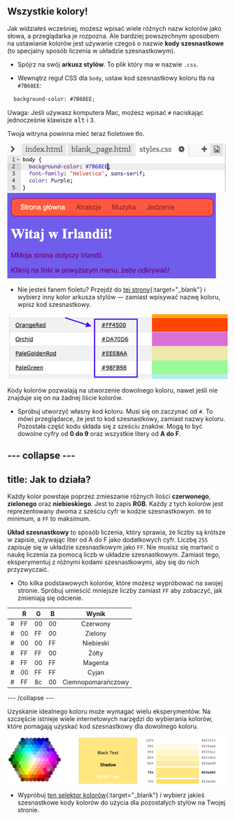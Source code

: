 ## Wszystkie kolory!

Jak widziałeś wcześniej, możesz wpisać wiele różnych nazw kolorów jako słowa, a przeglądarka je rozpozna. Ale bardziej powszechnym sposobem na ustawianie kolorów jest używanie czegoś o nazwie **kody szesnastkowe** (to specjalny sposób liczenia w układzie szesnastkowym).

+ Spójrz na swój **arkusz stylów**. To plik który ma w nazwie `.css`.

+ Wewnątrz reguł CSS dla `body`, ustaw kod szesnastkowy koloru tła na `#7B68EE`:

```html
  background-color: #7B68EE;
```

Uwaga: Jeśli używasz komputera Mac, możesz wpisać `#` naciskając jednocześnie klawisze <kbd>alt</kbd> i <kbd>3</kbd>.

Twoja witryna powinna mieć teraz fioletowe tło.

![](images/HexColourFirst.png)
![](images/HexColourFirstResult.png)

+ Nie jesteś fanem fioletu? Przejdź do [tej strony](http://dojo.soy/html2-colors){:target="_blank"} i wybierz inny kolor arkusza stylów — zamiast wpisywać nazwę koloru, wpisz kod szesnastkowy. 

![](images/ColorNamesHex.png)

Kody kolorów pozwalają na utworzenie dowolnego koloru, nawet jeśli nie znajduje się on na żadnej liście kolorów.

+ Spróbuj utworzyć własny kod koloru. Musi się on zaczynać od `#`. To mówi przeglądarce, że jest to kod szesnastkowy, zamiast nazwy koloru. Pozostała część kodu składa się z sześciu znaków. Mogą to być dowolne cyfry od **0 do 9** oraz wszystkie litery od **A do F**.

--- collapse ---
---
title: Jak to działa?
---

Każdy kolor powstaje poprzez zmieszanie różnych ilości **czerwonego**, **zielonego** oraz **niebieskiego**. Jest to zapis **RGB**. Każdy z tych kolorów jest reprezentowany dwoma z sześciu cyfr w kodzie szesnastkowym. `00` to minimum, a `FF` to maksimum.

**Układ szesnastkowy** to sposób liczenia, który sprawia, że liczby są krótsze w zapisie, używając liter od A do F jako dodatkowych cyfr. Liczbę `255` zapisuje się w układzie szesnastkowym jako `FF`. Nie musisz się martwić o naukę liczenia za pomocą liczb w układzie szesnastkowym. Zamiast tego, eksperymentuj z różnymi kodami szesnastkowymi, aby się do nich przyzwyczaić.

+ Oto kilka podstawowych kolorów, które możesz wypróbować na swojej stronie. Spróbuj umieścić mniejsze liczby zamiast `FF` aby zobaczyć, jak zmieniają się odcienie.

|      | R  | G  | B  |       Wynik        |
| ---- | -- | -- | -- |:------------------:|
| \# | FF | 00 | 00 |      Czerwony      |
| \# | 00 | FF | 00 |      Zielony       |
| \# | 00 | 00 | FF |     Niebieski      |
| \# | FF | FF | 00 |       Żółty        |
| \# | FF | 00 | FF |      Magenta       |
| \# | 00 | FF | FF |       Cyjan        |
| \# | FF | 8c | 00 | Ciemnopomarańczowy |

--- /collapse ---

Uzyskanie idealnego koloru może wymagać wielu eksperymentów. Na szczęście istnieje wiele internetowych narzędzi do wybierania kolorów, które pomagają uzyskać kod szesnastkowy dla dowolnego koloru.

![](images/W3ColorPicker.png)

+ Wypróbuj [ten selektor kolorów](http://dojo.soy/html2-color-picker){:target="_blank"} i wybierz jakieś szesnastkowe kody kolorów do użycia dla pozostałych stylów na Twojej stronie.